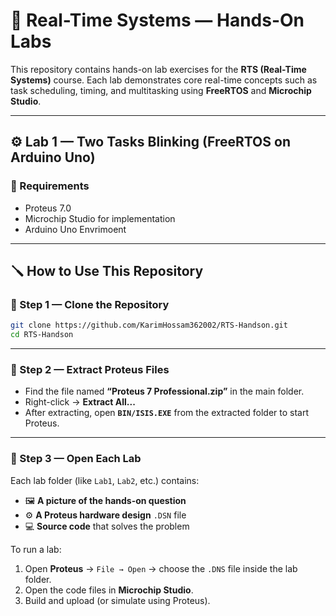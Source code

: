 # 🧠 Real-Time Systems — Hands-On Labs

This repository contains hands-on lab exercises for the **RTS (Real-Time Systems)** course.
Each lab demonstrates core real-time concepts such as task scheduling, timing, and multitasking using **FreeRTOS** and **Microchip Studio**.

---

## ⚙️ Lab 1 — Two Tasks Blinking (FreeRTOS on Arduino Uno)

### 🧩 Requirements

* Proteus 7.0
* Microchip Studio for implementation
* Arduino Uno Envrimoent

---

## 🪛 How to Use This Repository

### 🔹 Step 1 — Clone the Repository

```bash
git clone https://github.com/KarimHossam362002/RTS-Handson.git
cd RTS-Handson
```

---

### 🔹 Step 2 — Extract Proteus Files

* Find the file named **“Proteus 7 Professional.zip”** in the main folder.
* Right-click → **Extract All...**
* After extracting, open **`BIN/ISIS.EXE`** from the extracted folder to start Proteus.

---

### 🔹 Step 3 — Open Each Lab

Each lab folder (like `Lab1`, `Lab2`, etc.) contains:

* 🖼 **A picture of the hands-on question**
* ⚙️ **A Proteus hardware design** `.DSN` file
* 💻 **Source code** that solves the problem

To run a lab:

1. Open **Proteus** → `File → Open` → choose the `.DNS` file inside the lab folder.
2. Open the code files in **Microchip Studio**.
3. Build and upload (or simulate using Proteus).

